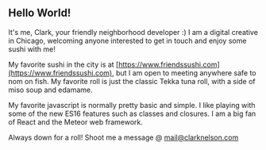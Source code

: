 ## Hello World!

It's me, Clark, your friendly neighborhood developer :) I am a digital creative in Chicago, welcoming anyone interested to get in touch and enjoy some sushi with me!

My favorite sushi in the city is at [https://www.friendssushi.com](https://www.friendssushi.com), but I am open to meeting anywhere safe to nom on fish. My favorite roll is just the classic Tekka tuna roll, with a side of miso soup and edamame.

My favorite javascript is normally pretty basic and simple. I like playing with some of the new ES16 features such as classes and closures. I am a big fan of React and the Meteor web framework.

Always down for a roll! Shoot me a message @ [mail@clarknelson.com](mailto:mail@clarknelson.com)
